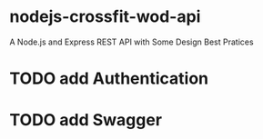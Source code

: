# nodejs-crossfit-wod-api

A Node.js and Express REST API with Some Design Best Pratices 

# TODO add Authentication
# TODO add Swagger